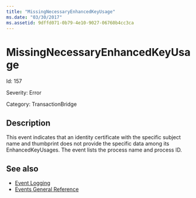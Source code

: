 ```yaml
---
title: "MissingNecessaryEnhancedKeyUsage"
ms.date: "03/30/2017"
ms.assetid: 9dffd071-0b79-4e10-9027-06760b4cc3ca
---
```

# MissingNecessaryEnhancedKeyUsage
Id: 157  
  
 Severity: Error  
  
 Category: TransactionBridge  
  
## Description  
 This event indicates that an identity certificate with the specific subject name and thumbprint does not provide the specific data among its EnhancedKeyUsages. The event lists the process name and process ID.  
  
## See also

- [Event Logging](../../../../../docs/framework/wcf/diagnostics/event-logging/index.md)
- [Events General Reference](../../../../../docs/framework/wcf/diagnostics/event-logging/events-general-reference.md)
